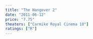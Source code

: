 ```yaml
---
title: "The Hangover 2"
date: "2011-06-12"
price: "7.75"
theaters: ["Carmike Royal Cinema 10"]
ratings: ["R"]
---
```


